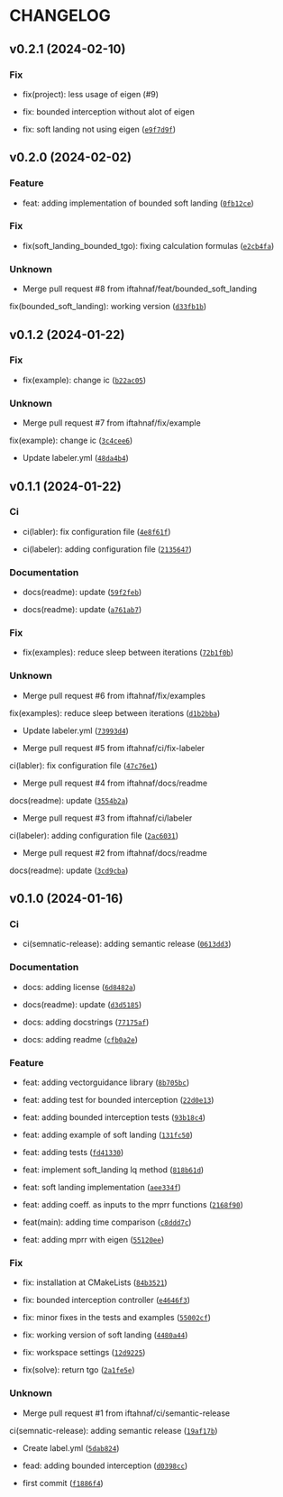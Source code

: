 # CHANGELOG



## v0.2.1 (2024-02-10)

### Fix

* fix(project): less usage of eigen (#9)

* fix: bounded interception without alot of eigen

* fix: soft landing not using eigen ([`e9f7d9f`](https://github.com/iftahnaf/vectorguidance/commit/e9f7d9f19da81daacdcf7bcdf827e47ebc34f670))


## v0.2.0 (2024-02-02)

### Feature

* feat: adding implementation of bounded soft landing ([`0fb12ce`](https://github.com/iftahnaf/vectorguidance/commit/0fb12ced7960166e7114af8695319f777a1762d7))

### Fix

* fix(soft_landing_bounded_tgo): fixing calculation formulas ([`e2cb4fa`](https://github.com/iftahnaf/vectorguidance/commit/e2cb4fa3ae3aafc266dc88b5a7d03040149a9664))

### Unknown

* Merge pull request #8 from iftahnaf/feat/bounded_soft_landing

fix(bounded_soft_landing): working version ([`d33fb1b`](https://github.com/iftahnaf/vectorguidance/commit/d33fb1b2e2ee07f0cd626883e66b4f2a43f81010))


## v0.1.2 (2024-01-22)

### Fix

* fix(example): change ic ([`b22ac05`](https://github.com/iftahnaf/vectorguidance/commit/b22ac059362f99a0db7794a5eab3d910d4d2bc6d))

### Unknown

* Merge pull request #7 from iftahnaf/fix/example

fix(example): change ic ([`3c4cee6`](https://github.com/iftahnaf/vectorguidance/commit/3c4cee64ce4ba091316b01d0f133af941968ee10))

* Update labeler.yml ([`48da4b4`](https://github.com/iftahnaf/vectorguidance/commit/48da4b4a9ce4002191e612b76e3a74452f12040b))


## v0.1.1 (2024-01-22)

### Ci

* ci(labler): fix configuration file ([`4e8f61f`](https://github.com/iftahnaf/vectorguidance/commit/4e8f61f80b6ef0ef3e73576259f2da72dbe18eab))

* ci(labeler): adding configuration file ([`2135647`](https://github.com/iftahnaf/vectorguidance/commit/2135647c0a2b9b59650398f4f9a5336661b6f658))

### Documentation

* docs(readme): update ([`59f2feb`](https://github.com/iftahnaf/vectorguidance/commit/59f2feb55a60f1c8b1417f3a879b604e998f4242))

* docs(readme): update ([`a761ab7`](https://github.com/iftahnaf/vectorguidance/commit/a761ab77bdd563141c65caa75b8af62c18efdc02))

### Fix

* fix(examples): reduce sleep between iterations ([`72b1f0b`](https://github.com/iftahnaf/vectorguidance/commit/72b1f0b50593c8c6ad41908ec4915038bbdb1fa6))

### Unknown

* Merge pull request #6 from iftahnaf/fix/examples

fix(examples): reduce sleep between iterations ([`d1b2bba`](https://github.com/iftahnaf/vectorguidance/commit/d1b2bba95745de7a6b1aa8cbac8365d1e003be1f))

* Update labeler.yml ([`73993d4`](https://github.com/iftahnaf/vectorguidance/commit/73993d461ed5f7dc2098bb6241a19647f97fe999))

* Merge pull request #5 from iftahnaf/ci/fix-labeler

ci(labler): fix configuration file ([`47c76e1`](https://github.com/iftahnaf/vectorguidance/commit/47c76e1132f6e3744ef9577f237cc2b8b8dbf297))

* Merge pull request #4 from iftahnaf/docs/readme

docs(readme): update ([`3554b2a`](https://github.com/iftahnaf/vectorguidance/commit/3554b2a3022d84c3a7727cca7d0b163effa2f34d))

* Merge pull request #3 from iftahnaf/ci/labeler

ci(labeler): adding configuration file ([`2ac6031`](https://github.com/iftahnaf/vectorguidance/commit/2ac60312bdc08de085e3348ffe3664effd61d1fb))

* Merge pull request #2 from iftahnaf/docs/readme

docs(readme): update ([`3cd9cba`](https://github.com/iftahnaf/vectorguidance/commit/3cd9cba73e52b7c0268db0f1670fd88529d06e2f))


## v0.1.0 (2024-01-16)

### Ci

* ci(semnatic-release): adding semantic release ([`0613dd3`](https://github.com/iftahnaf/vectorguidance/commit/0613dd3f162f71d8ce55505469f87c7fdba476a2))

### Documentation

* docs: adding license ([`6d8482a`](https://github.com/iftahnaf/vectorguidance/commit/6d8482a6f54d2e22f639299cff3474f7b620ccc2))

* docs(readme): update ([`d3d5185`](https://github.com/iftahnaf/vectorguidance/commit/d3d518517daa11eb188846b2cd4024877df4d464))

* docs: adding docstrings ([`77175af`](https://github.com/iftahnaf/vectorguidance/commit/77175af0c0e4ca9265319a5ded0044ddb5369ce7))

* docs: adding readme ([`cfb0a2e`](https://github.com/iftahnaf/vectorguidance/commit/cfb0a2ecf0f4bf5e561db52b327fb529ee90a428))

### Feature

* feat: adding vectorguidance library ([`8b705bc`](https://github.com/iftahnaf/vectorguidance/commit/8b705bcf59c0103dde4b863d5e7d210a5a3e6e72))

* feat: adding test for bounded interception ([`22d0e13`](https://github.com/iftahnaf/vectorguidance/commit/22d0e1324cc81e7ff04ca3d49f3c2afa8241afac))

* feat: adding bounded interception tests ([`93b18c4`](https://github.com/iftahnaf/vectorguidance/commit/93b18c45c916062ac1bbf86e964bb2f44f8f9b34))

* feat: adding example of soft landing ([`131fc50`](https://github.com/iftahnaf/vectorguidance/commit/131fc509e1b5e6ec216460a6d0034b595f1aaa0b))

* feat: adding tests ([`fd41330`](https://github.com/iftahnaf/vectorguidance/commit/fd41330e932203e5ce481c29d0d5926ad90cd734))

* feat: implement soft_landing lq method ([`818b61d`](https://github.com/iftahnaf/vectorguidance/commit/818b61d9f9485e1bc15ab3fada71f0a33ba90796))

* feat: soft landing implementation ([`aee334f`](https://github.com/iftahnaf/vectorguidance/commit/aee334f9e1ca941086f072399fb4b3e623319abb))

* feat: adding coeff. as inputs to the mprr functions ([`2168f90`](https://github.com/iftahnaf/vectorguidance/commit/2168f907685bff9242eee65b823ac0797116055d))

* feat(main): adding time comparison ([`c8ddd7c`](https://github.com/iftahnaf/vectorguidance/commit/c8ddd7cf15868718eebaf13e4a226a2376ac0855))

* feat: adding mprr with eigen ([`55120ee`](https://github.com/iftahnaf/vectorguidance/commit/55120ee699a0cc79790b3731e322d216ced3e8bd))

### Fix

* fix: installation at CMakeLists ([`84b3521`](https://github.com/iftahnaf/vectorguidance/commit/84b35213733a2af683ca7ae351fba495a89a5549))

* fix: bounded interception controller ([`e4646f3`](https://github.com/iftahnaf/vectorguidance/commit/e4646f38776151c397d08a1329ab0ac397777577))

* fix: minor fixes in the tests and examples ([`55002cf`](https://github.com/iftahnaf/vectorguidance/commit/55002cfa7f9e7846b6c6b75fce3c1bfb36f6d600))

* fix: working version of soft landing ([`4480a44`](https://github.com/iftahnaf/vectorguidance/commit/4480a44201ba9d20a7c316be9fcae30838432827))

* fix: workspace settings ([`12d9225`](https://github.com/iftahnaf/vectorguidance/commit/12d9225f7bdc635c3402251c7830ce5686e6cf87))

* fix(solve): return tgo ([`2a1fe5e`](https://github.com/iftahnaf/vectorguidance/commit/2a1fe5eae70e0d54b9a5eef2cf8ebb55dde09a57))

### Unknown

* Merge pull request #1 from iftahnaf/ci/semantic-release

ci(semnatic-release): adding semantic release ([`19af17b`](https://github.com/iftahnaf/vectorguidance/commit/19af17be8a1620aebf2235d159cdee937265d541))

* Create label.yml ([`5dab824`](https://github.com/iftahnaf/vectorguidance/commit/5dab824fc659873bd32f4c068d8e90825551d25d))

* fead: adding bounded interception ([`d0398cc`](https://github.com/iftahnaf/vectorguidance/commit/d0398ccac6a2672d99d3d471d469062f615c0bbe))

* first commit ([`f1886f4`](https://github.com/iftahnaf/vectorguidance/commit/f1886f40292bf1268a6720098cf98a78608d71e3))
